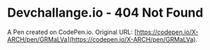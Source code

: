 # Devchallange.io - 404 Not Found

A Pen created on CodePen.io. Original URL: [https://codepen.io/X-ARCH/pen/GRMaLVa](https://codepen.io/X-ARCH/pen/GRMaLVa).
